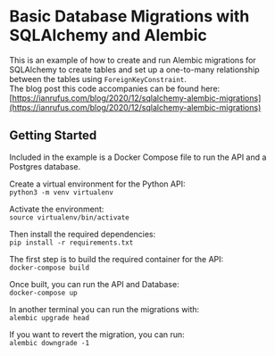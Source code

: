 # Basic Database Migrations with SQLAlchemy and Alembic

This is an example of how to create and run Alembic migrations for SQLAlchemy to create tables and set up a one-to-many relationship between the tables using `ForeignKeyConstraint`.  
The blog post this code accompanies can be found here: [https://ianrufus.com/blog/2020/12/sqlalchemy-alembic-migrations](https://ianrufus.com/blog/2020/12/sqlalchemy-alembic-migrations)

## Getting Started

Included in the example is a Docker Compose file to run the API and a Postgres database.  

Create a virtual environment for the Python API:  
`python3 -m venv virtualenv`

Activate the environment:  
`source virtualenv/bin/activate`

Then install the required dependencies:  
`pip install -r requirements.txt`

The first step is to build the required container for the API:  
`docker-compose build`

Once built, you can run the API and Database:  
`docker-compose up`

In another terminal you can run the migrations with:  
`alembic upgrade head`

If you want to revert the migration, you can run:  
`alembic downgrade -1`
